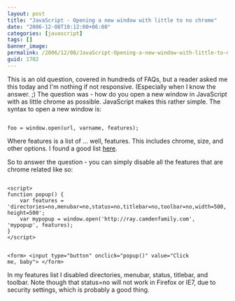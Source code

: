 ```yaml
---
layout: post
title: "JavaScript - Opening a new window with little to no chrome"
date: "2006-12-08T10:12:00+06:00"
categories: [javascript]
tags: []
banner_image: 
permalink: /2006/12/08/JavaScript-Opening-a-new-window-with-little-to-no-chrome
guid: 1702
---
```


This is an old question, covered in hundreds of FAQs, but a reader asked me this today and I'm nothing if not responsive. (Especially when I know the answer. ;) The question was - how do you open a new window in JavaScript with as little chrome as possible. JavaScript makes this rather simple. The syntax to open a new window is:

<code>
foo = window.open(url, varname, features);
</code>

Where features is a list of ... well, features. This includes chrome, size, and other options. I found a good list <a href="http://www.devguru.com/Technologies/ecmaScript/quickref/win_open.html">here</a>. 

So to answer the question - you can simply disable all the features that are chrome related like so:

<code>
&lt;script&gt;
function popup() {
	var features = 'directories=no,menubar=no,status=no,titlebar=no,toolbar=no,width=500,height=500';
	var mypopup = window.open('http://ray.camdenfamily.com', 'mypopup', features);
}
&lt;/script&gt;

&lt;form&gt;
&lt;input type="button" onclick="popup()" value="Click me, baby"&gt;
&lt;/form&gt;
</code>

In my features list I disabled directories, menubar, status, titlebar, and toolbar. Note though that status=no will not work in Firefox or IE7, due to security settings, which is probably a good thing.